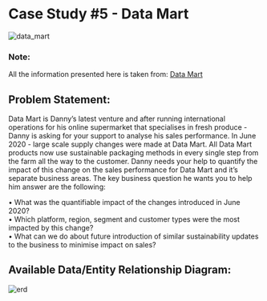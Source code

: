# Case Study #5 - Data Mart

![data_mart](https://github.com/rakeshbangla41/8_Week_SQL_Challenge/assets/132288134/7621b9f1-be69-4ee6-ac9d-6a5683b820cd)

### Note: 
All the information presented here is taken from: [Data Mart](https://8weeksqlchallenge.com/case-study-5/)

## Problem Statement:

Data Mart is Danny’s latest venture and after running international operations for his online supermarket that specialises in fresh produce - Danny is asking for your support to analyse his sales performance.
In June 2020 - large scale supply changes were made at Data Mart. All Data Mart products now use sustainable packaging methods in every single step from the farm all the way to the customer.
Danny needs your help to quantify the impact of this change on the sales performance for Data Mart and it’s separate business areas.
The key business question he wants you to help him answer are the following:  

•	What was the quantifiable impact of the changes introduced in June 2020?   
•	Which platform, region, segment and customer types were the most impacted by this change?   
•	What can we do about future introduction of similar sustainability updates to the business to minimise impact on sales?   

## Available Data/Entity Relationship Diagram:

![erd](https://github.com/rakeshbangla41/8_Week_SQL_Challenge/assets/132288134/28bf8cca-f917-4dde-a17b-70430e75c861)



